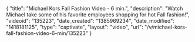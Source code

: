 {
    "title": "Michael Kors Fall Fashion Video - 6 min.",
    "description": "Watch Michael take some of his favorite employees shopping for hot Fall fashion!",
    "videoid": "135223",
    "date_created": "1385969234",
    "date_modified": "1418181125",
    "type": "captivate",
    "layout": "video",
    "url": "\/v\/michael-kors-fall-fashion-video-6-min\/135223"
}